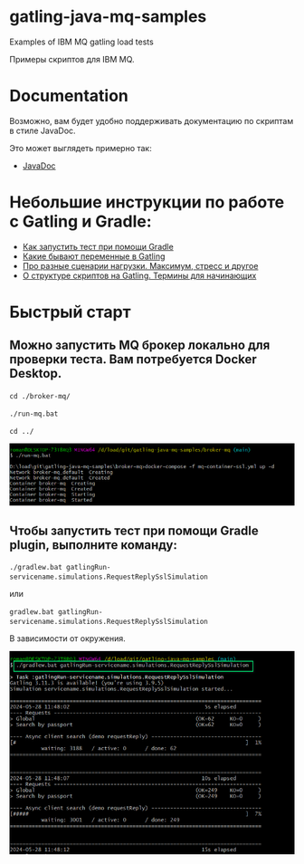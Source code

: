 # gatling-java-mq-samples

Examples of IBM MQ gatling load tests

Примеры скриптов для IBM MQ.

# Documentation

Возможно, вам будет удобно поддерживать документацию по скриптам в стиле JavaDoc.

Это может выглядеть примерно так:

- [JavaDoc](https://htmlpreview.github.io/?https://github.com/Roman-Kislyy/gatling-java-mq-samples/blob/main/docs/javadoc/index.html)

# Небольшие инструкции по работе с Gatling и Gradle:

- [Как запустить тест при помощи Gradle](docs/how-to-slides/Gtg-How-to-start-test.pptx)
- [Какие бывают переменные в Gatling](docs/how-to-slides/Gtg-Variables.pptx)
- [Про разные сценарии нагрузки. Максимум, стресс и другое](docs/how-to-slides/Gtg-Scenario-injections-load-users.pptx)
- [О структуре скриптов на Gatling. Термины для начинающих](docs/how-to-slides/Gtg-Termins-script-structure.pptx)
 
# Быстрый старт

## Можно запустить MQ брокер локально для проверки теста. Вам потребуется Docker Desktop.

`cd ./broker-mq/`

`./run-mq.bat`

`cd ../`

![](docs/img/MqRun.png)

## Чтобы запустить тест при помощи Gradle plugin, выполните команду:

`./gradlew.bat gatlingRun-servicename.simulations.RequestReplySslSimulation`

или 

`gradlew.bat gatlingRun-servicename.simulations.RequestReplySslSimulation`

В зависимости от окружения.


![](docs/img/GatlingRun.png)


